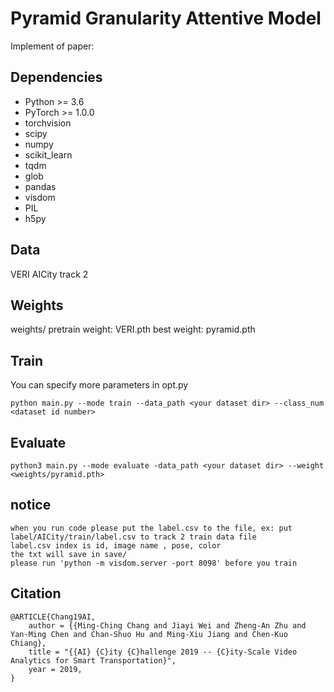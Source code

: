 #  Pyramid Granularity Attentive Model
Implement of paper:

## Dependencies

- Python >= 3.6
- PyTorch >= 1.0.0
- torchvision
- scipy
- numpy
- scikit_learn
- tqdm
- glob
- pandas
- visdom
- PIL
- h5py




## Data

VERI
AICity track 2


## Weights

weights/
	pretrain weight: VERI.pth
	best weight: pyramid.pth

## Train

You can specify more parameters in opt.py

```
python main.py --mode train --data_path <your dataset dir> --class_num <dataset id number>
```

## Evaluate

```
python3 main.py --mode evaluate -data_path <your dataset dir> --weight <weights/pyramid.pth> 
```

## notice

```
when you run code please put the label.csv to the file, ex: put label/AICity/train/label.csv to track 2 train data file
label.csv index is id, image name , pose, color
the txt will save in save/
please run 'python -m visdom.server -port 8098' before you train
```

## Citation

```text
@ARTICLE{Chang19AI,
    author = {{Ming-Ching Chang and Jiayi Wei and Zheng-An Zhu and Yan-Ming Chen and Chan-Shuo Hu and Ming-Xiu Jiang and Chen-Kuo Chiang},
    title = "{{AI} {C}ity {C}hallenge 2019 -- {C}ity-Scale Video Analytics for Smart Transportation}",
    year = 2019,
}
```
